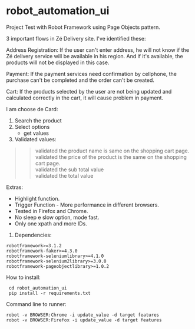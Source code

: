 # robot_automation_ui

Project Test with Robot Framework using Page Objects pattern.

3 important flows in Zé Delivery site. I've identified these:

Address Registration: If the user can't enter address, he will not know if the Zé delivery service will be available in his region. 
And if it's available, the products will not be displayed in this case.

Payment: If the payment services need confirmation by cellphone, the purchase can't be completed and the order can't be created.

Cart: If the products selected by the user are not being updated and calculated correctly in the cart, it will cause problem in payment.

I am choose de Card:
1. Search the product
2. Select options 
    - get values
3. Validated values:  
>> validated the product name is same on the shopping cart page.  
>> validated the price of the product is the same on the shopping cart page.  
>> validated the sub total value  
>> validated the total value   

Extras:  
- Highlight function.  
- Trigger Function - More performance in different browsers.  
- Tested in Firefox and Chrome.  
- No sleep e slow option, mode fast.  
- Only one xpath and more IDs.  

1. Dependencies:  
```
robotframework>=3.1.2
robotframework-faker>=4.3.0
robotframework-seleniumlibrary>=4.1.0
robotframework-selenium2library>=3.0.0
robotframework-pageobjectlibrary>=1.0.2
```

How to install:
```
 cd robot_automation_ui   
 pip install -r requirements.txt
```

Command line to runner:
```
robot -v BROWSER:Chrome -i update_value -d target features
robot -v BROWSER:Firefox -i update_value -d target features
```

